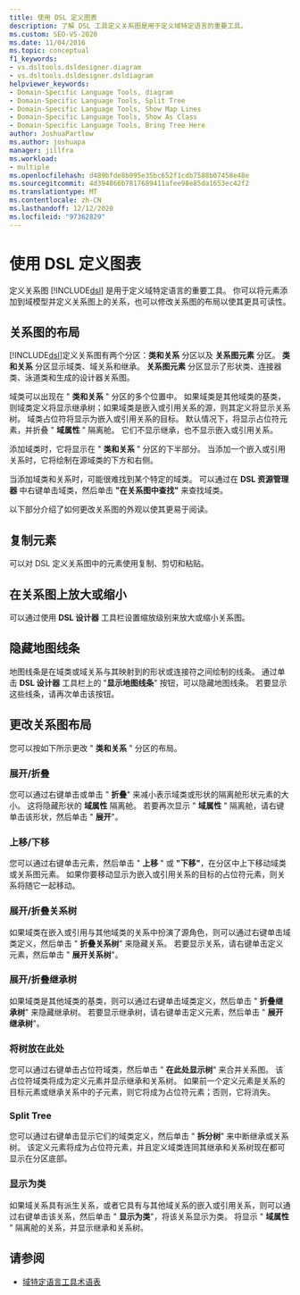 ```yaml
---
title: 使用 DSL 定义图表
description: 了解 DSL 工具定义关系图是用于定义域特定语言的重要工具。
ms.custom: SEO-VS-2020
ms.date: 11/04/2016
ms.topic: conceptual
f1_keywords:
- vs.dsltools.dsldesigner.diagram
- vs.dsltools.dsldesigner.dsldiagram
helpviewer_keywords:
- Domain-Specific Language Tools, diagram
- Domain-Specific Language Tools, Split Tree
- Domain-Specific Language Tools, Show Map Lines
- Domain-Specific Language Tools, Show As Class
- Domain-Specific Language Tools, Bring Tree Here
author: JoshuaPartlow
ms.author: joshuapa
manager: jillfra
ms.workload:
- multiple
ms.openlocfilehash: d489bfde8b095e35bc652f1cdb7588b07458e48e
ms.sourcegitcommit: 4d394866b7817689411afee98e85da1653ec42f2
ms.translationtype: MT
ms.contentlocale: zh-CN
ms.lasthandoff: 12/12/2020
ms.locfileid: "97362829"
---
```

# <a name="working-with-the-dsl-definition-diagram"></a>使用 DSL 定义图表
定义关系图 [!INCLUDE[dsl](../modeling/includes/dsl_md.md)] 是用于定义域特定语言的重要工具。 你可以将元素添加到域模型并定义关系图上的关系，也可以修改关系图的布局以使其更具可读性。

## <a name="the-layout-of-the-diagram"></a>关系图的布局
 [!INCLUDE[dsl](../modeling/includes/dsl_md.md)]定义关系图有两个分区：**类和关系** 分区以及 **关系图元素** 分区。 **类和关系** 分区显示域类、域关系和继承。 **关系图元素** 分区显示了形状类、连接器类、泳道类和生成的设计器关系图。

 域类可以出现在 " **类和关系** " 分区的多个位置中。 如果域类是其他域类的基类，则域类定义将显示继承树；如果域类是嵌入或引用关系的源，则其定义将显示关系树。 域类占位符将显示为嵌入或引用关系的目标。 默认情况下，将显示占位符元素，并折叠 " **域属性** " 隔离舱。 它们不显示继承，也不显示嵌入或引用关系。

 添加域类时，它将显示在 " **类和关系** " 分区的下半部分。 当添加一个嵌入或引用关系时，它将绘制在源域类的下方和右侧。

 当添加域类和关系时，可能很难找到某个特定的域类。 可以通过在 **DSL 资源管理器** 中右键单击域类，然后单击 **"在关系图中查找"** 来查找域类。

 以下部分介绍了如何更改关系图的外观以使其更易于阅读。

## <a name="copying-elements"></a>复制元素
 可以对 DSL 定义关系图中的元素使用复制、剪切和粘贴。

## <a name="zooming-in-or-out-on-the-diagram"></a>在关系图上放大或缩小
 可以通过使用 **DSL 设计器** 工具栏设置缩放级别来放大或缩小关系图。

## <a name="hiding-map-lines"></a>隐藏地图线条
 地图线条是在域类或域关系与其映射到的形状或连接符之间绘制的线条。 通过单击 **DSL 设计器** 工具栏上的 "**显示地图线条**" 按钮，可以隐藏地图线条。 若要显示这些线条，请再次单击该按钮。

## <a name="changing-the-diagram-layout"></a>更改关系图布局
 您可以按如下所示更改 " **类和关系** " 分区的布局。

### <a name="expandcollapse"></a>展开/折叠
 您可以通过右键单击或单击 " **折叠**" 来减小表示域类或形状的隔离舱形状元素的大小。 这将隐藏形状的 **域属性** 隔离舱。 若要再次显示 " **域属性** " 隔离舱，请右键单击该形状，然后单击 " **展开**"。

### <a name="move-updown"></a>上移/下移
 您可以通过右键单击元素，然后单击 " **上移** " 或 **"下移"**，在分区中上下移动域类或关系图元素。 如果你要移动显示为嵌入或引用关系的目标的占位符元素，则关系将随它一起移动。

### <a name="expandcollapse-relationships-tree"></a>展开/折叠关系树
 如果域类在嵌入或引用与其他域类的关系中扮演了源角色，则可以通过右键单击域类定义，然后单击 " **折叠关系树**" 来隐藏关系。 若要显示关系，请右键单击定义元素，然后单击 " **展开关系树**"。

### <a name="expandcollapse-inheritance-tree"></a>展开/折叠继承树
 如果域类是其他域类的基类，则可以通过右键单击域类定义，然后单击 " **折叠继承树**" 来隐藏继承树。 若要显示继承树，请右键单击定义元素，然后单击 " **展开继承树**"。

### <a name="bring-tree-here"></a>将树放在此处
 您可以通过右键单击占位符域类，然后单击 " **在此处显示树**" 来合并关系图。 该占位符域类将成为定义元素并显示继承和关系树。 如果前一个定义元素是关系的目标元素或继承关系中的子元素，则它将成为占位符元素；否则，它将消失。

### <a name="split-tree"></a>Split Tree
 您可以通过右键单击显示它们的域类定义，然后单击 " **拆分树**" 来中断继承或关系树。 该定义元素将成为占位符元素，并且定义域类连同其继承和关系树现在都可显示在分区底部。

### <a name="show-as-class"></a>显示为类
 如果域关系具有派生关系，或者它具有与其他域关系的嵌入或引用关系，则可以通过右键单击该关系，然后单击 " **显示为类**"，将该关系显示为类。 将显示 " **域属性** " 隔离舱的关系，并显示继承和关系树。

## <a name="see-also"></a>请参阅

- [域特定语言工具术语表](/previous-versions/bb126564(v=vs.100))
